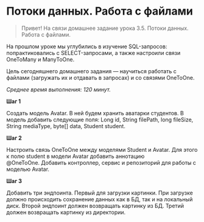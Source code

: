 # Потоки данных. Работа с файлами

> Привет! На связи домашнее задание урока 3.5. Потоки данных. Работа с файлами.

На прошлом уроке мы углубились в изучение SQL-запросов: попрактиковались с SELECT-запросами, а также настроили связи OneToMany и ManyToOne.

Цель сегодняшнего домашнего задания — научиться работать с файлами (загружать их и отдавать в запросах) и со связями OneToOne.

*Среднее время выполнения: 120 минут.*
>

**Шаг 1**

Создать модель Avatar. В ней будем хранить аватарки студентов. В модель добавить следующие поля: Long id, String filePath, long fileSize, String mediaType, byte[] data, Student student.


**Шаг 2**

Настроить связь OneToOne между моделями Student и Avatar. Для этого к полю student в модели Avatar добавить аннотацию @OneToOne. Добавить контроллер, сервис и репозиторий для работы с моделью Avatar.


**Шаг 3**

Добавить три эндпоинта. Первый для загрузки картинки. При загрузке должно происходить сохранение данных как в БД, так и на локальный диск. Второй эндпоинт должен возвращать картинку из БД. Третий должен возвращать картинку из директории.
